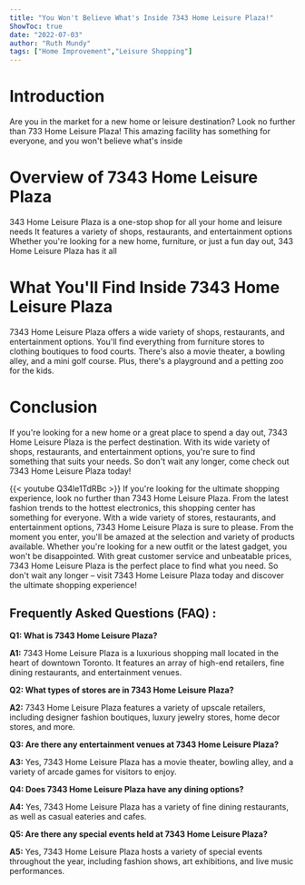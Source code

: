 ```yaml
---
title: "You Won't Believe What's Inside 7343 Home Leisure Plaza!"
ShowToc: true 
date: "2022-07-03"
author: "Ruth Mundy" 
tags: ["Home Improvement","Leisure Shopping"]
---
```

# Introduction
Are you in the market for a new home or leisure destination? Look no further than 733 Home Leisure Plaza! This amazing facility has something for everyone, and you won't believe what's inside

# Overview of 7343 Home Leisure Plaza
343 Home Leisure Plaza is a one-stop shop for all your home and leisure needs It features a variety of shops, restaurants, and entertainment options Whether you're looking for a new home, furniture, or just a fun day out, 343 Home Leisure Plaza has it all

# What You'll Find Inside 7343 Home Leisure Plaza
7343 Home Leisure Plaza offers a wide variety of shops, restaurants, and entertainment options. You'll find everything from furniture stores to clothing boutiques to food courts. There's also a movie theater, a bowling alley, and a mini golf course. Plus, there's a playground and a petting zoo for the kids.

# Conclusion
If you're looking for a new home or a great place to spend a day out, 7343 Home Leisure Plaza is the perfect destination. With its wide variety of shops, restaurants, and entertainment options, you're sure to find something that suits your needs. So don't wait any longer, come check out 7343 Home Leisure Plaza today!

{{< youtube Q34le1TdRBc >}} 
If you're looking for the ultimate shopping experience, look no further than 7343 Home Leisure Plaza. From the latest fashion trends to the hottest electronics, this shopping center has something for everyone. With a wide variety of stores, restaurants, and entertainment options, 7343 Home Leisure Plaza is sure to please. From the moment you enter, you'll be amazed at the selection and variety of products available. Whether you're looking for a new outfit or the latest gadget, you won't be disappointed. With great customer service and unbeatable prices, 7343 Home Leisure Plaza is the perfect place to find what you need. So don't wait any longer – visit 7343 Home Leisure Plaza today and discover the ultimate shopping experience!

## Frequently Asked Questions (FAQ) :
**Q1: What is 7343 Home Leisure Plaza?**

**A1:** 7343 Home Leisure Plaza is a luxurious shopping mall located in the heart of downtown Toronto. It features an array of high-end retailers, fine dining restaurants, and entertainment venues.

**Q2: What types of stores are in 7343 Home Leisure Plaza?**

**A2:** 7343 Home Leisure Plaza features a variety of upscale retailers, including designer fashion boutiques, luxury jewelry stores, home decor stores, and more.

**Q3: Are there any entertainment venues at 7343 Home Leisure Plaza?**

**A3:** Yes, 7343 Home Leisure Plaza has a movie theater, bowling alley, and a variety of arcade games for visitors to enjoy.

**Q4: Does 7343 Home Leisure Plaza have any dining options?**

**A4:** Yes, 7343 Home Leisure Plaza has a variety of fine dining restaurants, as well as casual eateries and cafes.

**Q5: Are there any special events held at 7343 Home Leisure Plaza?**

**A5:** Yes, 7343 Home Leisure Plaza hosts a variety of special events throughout the year, including fashion shows, art exhibitions, and live music performances.



